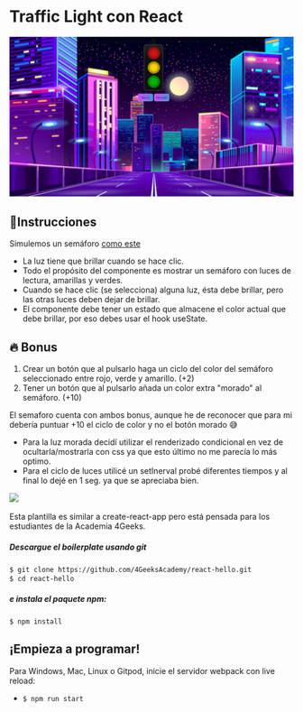 # Traffic Light con React
<img src="src/img/PreviewTrafficLight.png">
  
  ## 📝Instrucciones
  Simulemos un semáforo [como este](https://github.com/breatheco-de/exercise-traffic-light-react/blob/master/preview.gif)
  - La luz tiene que brillar cuando se hace clic.
- Todo el propósito del componente es mostrar un semáforo con luces de lectura, amarillas y verdes.
- Cuando se hace clic (se selecciona) alguna luz, ésta debe brillar, pero las otras luces deben dejar de brillar.
- El componente debe tener un estado que almacene el color actual que debe brillar, por eso debes usar el hook useState.

## 🔥 Bonus
1) Crear un botón que al pulsarlo haga un ciclo del color del semáforo seleccionado entre rojo, verde y amarillo. (+2)
2)  Tener un botón que al pulsarlo añada un color extra "morado" al semáforo. (+10)

El semaforo cuenta con ambos bonus, aunque he de reconocer que para mi debería puntuar +10 el ciclo de color y no el botón morado 😅

- Para la luz morada decidí utilizar el renderizado condicional en vez de ocultarla/mostrarla con css ya que esto último no me parecía lo más optimo.
- Para el ciclo de luces utilicé un setInerval probé diferentes tiempos y al final lo dejé en 1 seg. ya que se apreciaba bien.
<p>
  <a href="https://gitpod.io#https://github.com/4GeeksAcademy/react-hello.git"><img src="https://raw.githubusercontent.com/4GeeksAcademy/react-hello/master/open-in-gitpod.svg?sanitize=true" />
  </a>
</p>

Esta plantilla es similar a create-react-app pero está pensada para los estudiantes de la Academia 4Geeks.

##### Descargue el boilerplate usando git

```
$ git clone https://github.com/4GeeksAcademy/react-hello.git
$ cd react-hello
```

##### e instala el paquete npm:
```
$ npm install
```

## ¡Empieza a programar!

Para Windows, Mac, Linux o Gitpod, inicie el servidor webpack con live reload:
- `$ npm run start`

